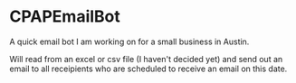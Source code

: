 # CPAPEmailBot
A quick email bot I am working on for a small business in Austin. 

Will read from an excel or csv file (I haven't decided yet) and send out an email to all receipients who are scheduled to receive an email on this date. 
